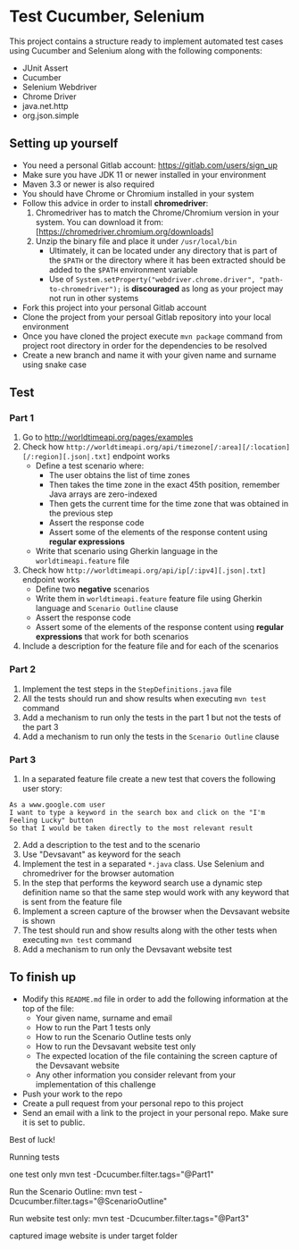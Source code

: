 # Test Cucumber, Selenium 

This project contains a structure ready to implement automated test cases using Cucumber and Selenium along with the following components:

- JUnit Assert
- Cucumber
- Selenium Webdriver
- Chrome Driver
- java.net.http
- org.json.simple

## Setting up yourself

- You need a personal Gitlab account: https://gitlab.com/users/sign_up
- Make sure you have JDK 11 or newer installed in your environment
- Maven 3.3 or newer is also required
- You should have Chrome or Chromium installed in your system
- Follow this advice in order to install **chromedriver**:
    1. Chromedriver has to match the Chrome/Chromium version in your system. You can download it from: [https://chromedriver.chromium.org/downloads]
    2. Unzip the binary file and place it under `/usr/local/bin`
        - Ultimately, it can be located under any directory that is part of the `$PATH` or the directory where it has been extracted should be added to the `$PATH` environment variable
        - Use of `System.setProperty("webdriver.chrome.driver", "path-to-chromedriver");` is **discouraged** as long as your project may not run in other systems
- Fork this project into your personal Gitlab account
- Clone the project from your persoal Gitlab repository into your local environment
- Once you have cloned the project execute `mvn package` command from project root directory in order for the dependencies to be resolved
- Create a new branch and name it with your given name and surname using snake case

## Test

### Part 1

1. Go to http://worldtimeapi.org/pages/examples
2. Check how `http://worldtimeapi.org/api/timezone[/:area][/:location][/:region][.json|.txt]` endpoint works
    - Define a test scenario where:
        - The user obtains the list of time zones
        - Then takes the time zone in the exact 45th position, remember Java arrays are zero-indexed
        - Then gets the current time for the time zone that was obtained in the previous step
        - Assert the response code
        - Assert some of the elements of the response content using **regular expressions**
    - Write that scenario using Gherkin language in the `worldtimeapi.feature` file
3. Check how `http://worldtimeapi.org/api/ip[/:ipv4][.json|.txt]` endpoint works    
    - Define two **negative** scenarios
    - Write them in `worldtimeapi.feature` feature file using Gherkin language and `Scenario Outline` clause
    - Assert the response code
    - Assert some of the elements of the response content using **regular expressions** that work for both scenarios
4. Include a description for the feature file and for each of the scenarios

### Part 2

1. Implement the test steps in the `StepDefinitions.java` file
2. All the tests should run and show results when executing `mvn test` command
3. Add a mechanism to run only the tests in the part 1 but not the tests of the part 3
4. Add a mechanism to run only the tests in the `Scenario Outline` clause

### Part 3

1. In a separated feature file create a new test that covers the following user story:
```
As a www.google.com user
I want to type a keyword in the search box and click on the "I'm Feeling Lucky" button
So that I would be taken directly to the most relevant result
```
2. Add a description to the test and to the scenario
3. Use "Devsavant" as keyword for the seach
4. Implement the test in a separated `*.java` class.  Use Selenium and chromedriver for the browser automation
5. In the step that performs the keyword search use a dynamic step definition name so that the same step would work with any keyword that is sent from the feature file
6. Implement a screen capture of the browser when the Devsavant website is shown
7. The test should run and show results along with the other tests when executing `mvn test` command
8. Add a mechanism to run only the Devsavant website test

## To finish up

- Modify this `README.md` file in order to add the following information at the top of the file:
    - Your given name, surname and email
    - How to run the Part 1 tests only
    - How to run the Scenario Outline tests only
    - How to run the Devsavant website test only
    - The expected location of the file containing the screen capture of the Devsavant website
    - Any other information you consider relevant from your implementation of this challenge
- Push your work to the repo
- Create a pull request from your personal repo to this project
- Send an email with a link to the project in your personal repo. Make sure it is set to public.

Best of luck!

Running tests

one test only mvn test -Dcucumber.filter.tags="@Part1"

Run the Scenario Outline: mvn test -Dcucumber.filter.tags="@ScenarioOutline"

Run website test only: mvn test -Dcucumber.filter.tags="@Part3"

captured image  website is under target folder
